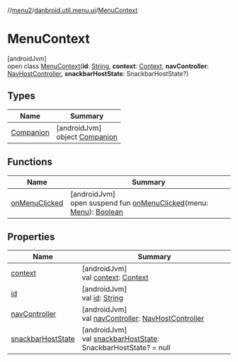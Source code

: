 //[menu2](../../../index.md)/[danbroid.util.menu.ui](../index.md)/[MenuContext](index.md)

# MenuContext

[androidJvm]\
open class [MenuContext](index.md)(**id**: [String](https://kotlinlang.org/api/latest/jvm/stdlib/kotlin/-string/index.html), **context**: [Context](https://developer.android.com/reference/kotlin/android/content/Context.html), **navController**: [NavHostController](https://developer.android.com/reference/kotlin/androidx/navigation/NavHostController.html), **snackbarHostState**: SnackbarHostState?)

## Types

| Name | Summary |
|---|---|
| [Companion](-companion/index.md) | [androidJvm]<br>object [Companion](-companion/index.md) |

## Functions

| Name | Summary |
|---|---|
| [onMenuClicked](on-menu-clicked.md) | [androidJvm]<br>open suspend fun [onMenuClicked](on-menu-clicked.md)(menu: [Menu](../../danbroid.util.menu/-menu/index.md)): [Boolean](https://kotlinlang.org/api/latest/jvm/stdlib/kotlin/-boolean/index.html) |

## Properties

| Name | Summary |
|---|---|
| [context](context.md) | [androidJvm]<br>val [context](context.md): [Context](https://developer.android.com/reference/kotlin/android/content/Context.html) |
| [id](id.md) | [androidJvm]<br>val [id](id.md): [String](https://kotlinlang.org/api/latest/jvm/stdlib/kotlin/-string/index.html) |
| [navController](nav-controller.md) | [androidJvm]<br>val [navController](nav-controller.md): [NavHostController](https://developer.android.com/reference/kotlin/androidx/navigation/NavHostController.html) |
| [snackbarHostState](snackbar-host-state.md) | [androidJvm]<br>val [snackbarHostState](snackbar-host-state.md): SnackbarHostState? = null |
